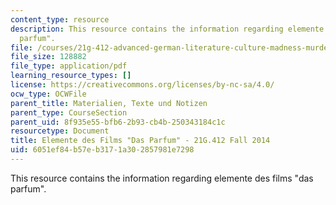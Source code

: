 ```yaml
---
content_type: resource
description: This resource contains the information regarding elemente des films "das
  parfum".
file: /courses/21g-412-advanced-german-literature-culture-madness-murder-mysteries-fall-2014/6051ef84b57eb3171a302857981e7298_MIT21G_412F14_Wo14-15_par.pdf
file_size: 128882
file_type: application/pdf
learning_resource_types: []
license: https://creativecommons.org/licenses/by-nc-sa/4.0/
ocw_type: OCWFile
parent_title: Materialien, Texte und Notizen
parent_type: CourseSection
parent_uid: 8f935e55-bfb6-2b93-cb4b-250343184c1c
resourcetype: Document
title: Elemente des Films "Das Parfum" - 21G.412 Fall 2014
uid: 6051ef84-b57e-b317-1a30-2857981e7298
---
```

This resource contains the information regarding elemente des films "das parfum".
